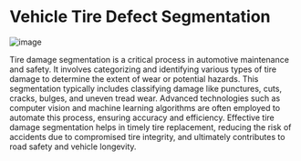 # Vehicle Tire Defect Segmentation

![image](https://github.com/MainakRepositor/Tire-And-Damage/assets/64016811/f4177209-acfc-4ac5-8f45-1a5f4af2f6f1)

Tire damage segmentation is a critical process in automotive maintenance and safety. It involves categorizing and identifying various types of tire damage to determine the extent of wear or potential hazards. This segmentation typically includes classifying damage like punctures, cuts, cracks, bulges, and uneven tread wear. Advanced technologies such as computer vision and machine learning algorithms are often employed to automate this process, ensuring accuracy and efficiency. Effective tire damage segmentation helps in timely tire replacement, reducing the risk of accidents due to compromised tire integrity, and ultimately contributes to road safety and vehicle longevity.

